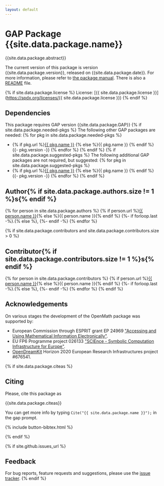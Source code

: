 ```yaml
---
layout: default
---
```


# GAP Package {{site.data.package.name}}

{{site.data.package.abstract}}

The current version of this package is version {{site.data.package.version}}, released on {{site.data.package.date}}.
For more information, please refer to [the package manual]({{site.data.package.doc-html}}).
There is also a [README](README.html) file.

{% if site.data.package.license %}
  License: [{{ site.data.package.license }}](https://spdx.org/licenses/{{ site.data.package.license }})
{% endif %}

## Dependencies

This package requires GAP version {{site.data.package.GAP}}
{% if site.data.package.needed-pkgs %}
The following other GAP packages are needed:
{% for pkg in site.data.package.needed-pkgs %}
- {% if pkg.url %}<a href="{{ pkg.url }}">{{ pkg.name }}</a> {% else %}{{ pkg.name }} {% endif %}
  {{- pkg.version -}}
{% endfor %}
{% endif %}
{% if site.data.package.suggested-pkgs %}
The following additional GAP packages are not required, but suggested:
{% for pkg in site.data.package.suggested-pkgs %}
- {% if pkg.url %}<a href="{{ pkg.url }}">{{ pkg.name }}</a> {% else %}{{ pkg.name }} {% endif %}
  {{- pkg.version -}}
{% endfor %}
{% endif %}


## Author{% if site.data.package.authors.size != 1 %}s{% endif %}
{% for person in site.data.package.authors %}
 {% if person.url %}<a href="{{ person.url }}">{{ person.name }}</a>{% else %}{{ person.name }}{% endif %}
 {%- if forloop.last -%}.{% else %}, {%- endif -%}
{% endfor %}

{% if site.data.package.contributors and site.data.package.contributors.size > 0 %}
## Contributor{% if site.data.package.contributors.size != 1 %}s{% endif %}
 {% for person in site.data.package.contributors %}
  {% if person.url %}<a href="{{ person.url }}">{{ person.name }}</a>{% else %}{{ person.name }}{% endif %}
  {%- if forloop.last -%}.{% else %}, {%- endif -%}
 {% endfor %}
{% endif %}

## Acknowledgements

On various stages the development of the OpenMath package was supported by:
- European Commission through ESPRIT grant EP 24969
  ["Accessing and Using Mathematical Information Electronically"](http://web.archive.org/web/20040416013945/http://www.nag.co.uk/projects/OpenMath.html).
- EU FP6 Programme project 026133
  ["SCIEnce - Symbolic Computation Infrastructure for Europe"](http://www.symbolic-computing.org/).
- [OpenDreamKit](http://opendreamkit.org/) Horizon 2020
  European Research Infrastructures project #676541.

{% if site.data.package.citeas %}
## Citing

Please, cite this package as

{{site.data.package.citeas}}

You can get more info by typing `Cite("{{ site.data.package.name }}");` in the gap prompt.

{% include button-bibtex.html %}

{% endif %}


{% if site.github.issues_url %}
## Feedback

For bug reports, feature requests and suggestions, please use the
[issue tracker]({{site.github.issues_url}}).
{% endif %}
